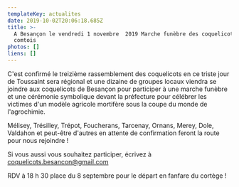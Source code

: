 ```yaml
---
templateKey: actualites
date: 2019-10-02T20:06:18.685Z
title: >-
  A Besançon le vendredi 1 novembre  2019 Marche funèbre des coquelicots franc
  comtois 
photos: []
liens: []
---
```

C'est confirmé le treizième rassemblement des coquelicots en ce triste jour de Toussaint sera régional et une dizaine de groupes locaux viendra se joindre aux coquelicots de Besançon pour participer à une marche funèbre  et une cérémonie symbolique devant la préfecture pour célébrer les victimes  d'un modèle agricole mortifère sous la coupe du monde de l'agrochimie.

Mélisey, Trésilley, Trépot, Foucherans, Tarcenay, Ornans, Merey, Dole, Valdahon et peut-être d'autres en attente de confirmation feront la route pour nous rejoindre !

Si vous aussi vous souhaitez participer, écrivez à coquelicots.besancon@gmail.com

RDV à 18 h 30 place du 8 septembre pour le départ en fanfare du cortège !
